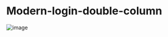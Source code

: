 # Modern-login-double-column
![image](https://user-images.githubusercontent.com/50348300/173360306-67900cdb-3b01-48d1-be97-83ab01b9bbcb.png)

